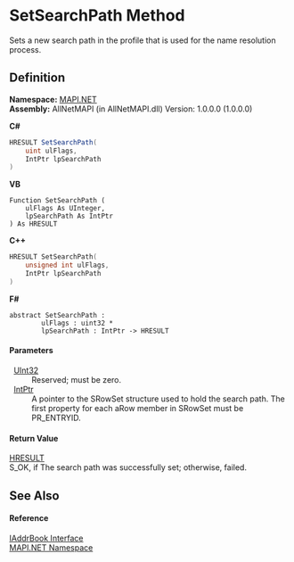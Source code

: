 # SetSearchPath Method


Sets a new search path in the profile that is used for the name resolution process.



## Definition
**Namespace:** <a href="5bef4637-66f8-16d4-e5f4-4d0da57a1538.md">MAPI.NET</a>  
**Assembly:** AllNetMAPI (in AllNetMAPI.dll) Version: 1.0.0.0 (1.0.0.0)

**C#**
``` C#
HRESULT SetSearchPath(
	uint ulFlags,
	IntPtr lpSearchPath
)
```
**VB**
``` VB
Function SetSearchPath ( 
	ulFlags As UInteger,
	lpSearchPath As IntPtr
) As HRESULT
```
**C++**
``` C++
HRESULT SetSearchPath(
	unsigned int ulFlags, 
	IntPtr lpSearchPath
)
```
**F#**
``` F#
abstract SetSearchPath : 
        ulFlags : uint32 * 
        lpSearchPath : IntPtr -> HRESULT 
```



#### Parameters
<dl><dt>  <a href="https://learn.microsoft.com/dotnet/api/system.uint32" target="_blank" rel="noopener noreferrer">UInt32</a></dt><dd>Reserved; must be zero.</dd><dt>  <a href="https://learn.microsoft.com/dotnet/api/system.intptr" target="_blank" rel="noopener noreferrer">IntPtr</a></dt><dd>A pointer to the SRowSet structure used to hold the search path. The first property for each aRow member in SRowSet must be PR_ENTRYID.</dd></dl>

#### Return Value
<a href="50596607-a328-ef10-6ea9-0448fbb7d197.md">HRESULT</a>  
S_OK, if The search path was successfully set; otherwise, failed.

## See Also


#### Reference
<a href="3e0ae0ab-2ec1-3cb4-6c4f-5d6faee00a6e.md">IAddrBook Interface</a>  
<a href="5bef4637-66f8-16d4-e5f4-4d0da57a1538.md">MAPI.NET Namespace</a>  
